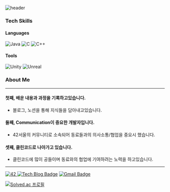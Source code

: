 ![header](https://capsule-render.vercel.app/api?type=soft&color=2E5C99&height=150&section=header&text=WooJae&fontSize=60&fontColor=ffffff)

### Tech Skills
#### Languages
<img alt="Java" src ="https://img.shields.io/badge/Java-007396.svg?&style=flat-square&logo=Java&logoColor=white"/>  <img alt="C" src ="https://img.shields.io/badge/C-A8B9CC.svg?&style=flat-square&logo=C&logoColor=white"/>  <img alt="C++" src ="https://img.shields.io/badge/C++-00599C.svg?&style=flat-square&logo=C%2B%2B&logoColor=white"/>

#### Tools
<img alt="Unity" src ="https://img.shields.io/badge/Unity-FFFFFF.svg?&style=flat-square&logo=Unity&logoColor=black"/> <img alt="Unreal" src ="https://img.shields.io/badge/Unreal-FFFFFF.svg?&style=flat-square&logo=unrealengine&logoColor=black"/>

### About Me
---
#### 첫째, 배운 내용과 과정을 **기록**하고있습니다.
- 블로그, 노션을 통해 지식들을 담아내고있습니다.

#### 둘째, Communication이 중요한 개발자입니다.
- 42서울의 커뮤니티로 소속되어 동료들과의 의사소통/협업을 중요시 했습니다.

#### 셋째, 클린코드로 나아가고 있습니다.
- 클린코드에 많이 공들이며 동료와의 협업에 기여하려는 노력을 하고있습니다.

---

<a href="링크걸_주소"><img alt="42" src ="https://img.shields.io/badge/42-000000.svg?&style=flat-square&logo=42&logoColor=white"/>  [![Tech Blog Badge](http://img.shields.io/badge/-Tech%20blog-black?style=flat-square&logo=github&link=https://khanbe.github.io/)](https://khanbe.github.io/)  [![Gmail Badge](https://img.shields.io/badge/Gmail-d14836?style=flat-square&logo=Gmail&logoColor=white&link=mailto:wistm6980@gmail.com)](mailto:wistm6980@gmail.com)
  
[![Solved.ac
프로필](http://mazassumnida.wtf/api/v2/generate_badge?boj=wistm1)](https://solved.ac/wistm1)
  
  
<!--
**KhanBe/KhanBe** is a ✨ _special_ ✨ repository because its `README.md` (this file) appears on your GitHub profile.

Here are some ideas to get you started:

- 🔭 I’m currently working on ...
- 🌱 I’m currently learning ...
- 👯 I’m looking to collaborate on ...
- 🤔 I’m looking for help with ...
- 💬 Ask me about ...
- 📫 How to reach me: ...
- 😄 Pronouns: ...
- ⚡ Fun fact: ...
-->
